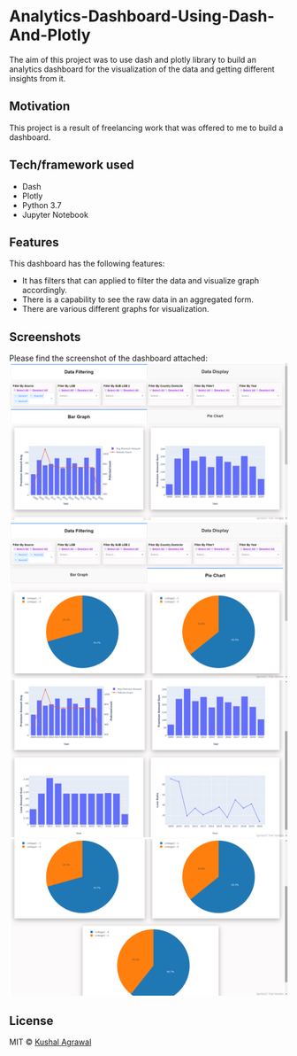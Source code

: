 # Analytics-Dashboard-Using-Dash-And-Plotly
The aim of this project was to use dash and plotly library to build an analytics dashboard for the visualization of the data and getting different insights from it.

## Motivation
This project is a result of freelancing work that was offered to me to build a dashboard.

## Tech/framework used
- Dash
- Plotly
- Python 3.7
- Jupyter Notebook

## Features
This dashboard has the following features:
- It has filters that can applied to filter the data and visualize graph accordingly.
- There is a capability to see the raw data in an aggregated form.
- There are various different graphs for visualization.

## Screenshots
Please find the screenshot of the dashboard attached:
<br/>
![](images/4.png)
<br/>
![](images/5.png)
<br/>
![](images/6.png)
<br/>
![](images/7.png)

## License
MIT © [Kushal Agrawal]()
